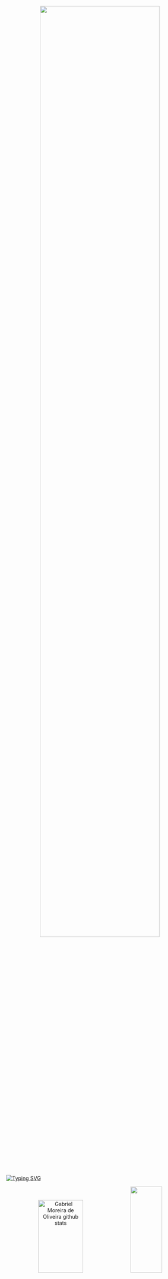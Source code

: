 <p align="center">
<img width=80% src="https://i.pinimg.com/originals/68/b0/33/68b033b016abe963244160296c2dae5c.png"/>
</p>

[![Typing SVG](https://readme-typing-svg.herokuapp.com?font=Segoe+UI&weight=600&size=30&duration=4000&pause=1000&color=61FFCA&center=true&vCenter=true&width=1000&lines=Welcome+to+Dhekki's+Profile)](https://git.io/typing-svg)


<div align="center">  
  <img width="49%" height="195px" src="https://github-readme-stats.vercel.app/api?username=Dhekki&show_icons=true&count_private=true&hide_border=true&theme=midnight-purple&text_color=61ffca" alt="Gabriel Moreira de Oliveira github stats" /> 
  <img width="41%" height="231px" src="https://github-readme-stats.vercel.app/api/top-langs/?username=Dhekki&layout=compact&hide_border=true&theme=midnight-purple&text_color=61ffca" />
</div>